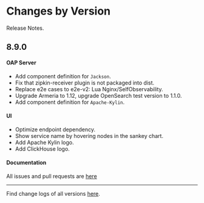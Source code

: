 Changes by Version
==================
Release Notes.

8.9.0
------------------

#### OAP Server
* Add component definition for `Jackson`.
* Fix that zipkin-receiver plugin is not packaged into dist.
* Replace e2e cases to e2e-v2: Lua Nginx/SelfObservability.
* Upgrade Armeria to 1.12, upgrade OpenSearch test version to 1.1.0.
* Add component definition for `Apache-Kylin`.

#### UI
* Optimize endpoint dependency.
* Show service name by hovering nodes in the sankey chart.
* Add Apache Kylin logo.
* Add ClickHouse logo.

#### Documentation


All issues and pull requests are [here](https://github.com/apache/skywalking/milestone/101?closed=1)

------------------
Find change logs of all versions [here](changes).
